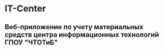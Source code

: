 # IT-Center 

## Веб-приложение по учету материальных средств центра информационных технологий ГПОУ "ЧТОТиБ"
